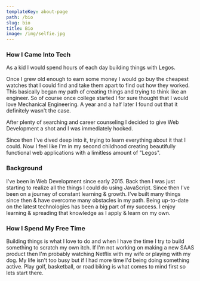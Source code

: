 ```yaml
---
templateKey: about-page
path: /bio
slug: bio
title: Bio
image: /img/selfie.jpg
---
```


### How I Came Into Tech

As a kid I would spend hours of each day building things with Legos.

Once I grew old enough to earn some money I would go buy the cheapest watches that I could find and take them apart to find out how they worked. This basically began my path of creating things and trying to think like an engineer. So of course once college started I for sure thought that I would love Mechanical Engineering. A year and a half later I found out that it definitely wasn't the case.

After plenty of searching and career counseling I decided to give Web Development a shot and I was immediately hooked.

Since then I've dived deep into it, trying to learn everything about it that I could. Now I feel like I'm in my second childhood creating beautifully functional web applications with a limitless amount of "Legos".

### Background

I've been in Web Development since early 2015. Back then I was just starting to realize all the things I could do using JavaScript. Since then I've been on a journey of constant learning & growth. I've built many things since then & have overcome many obstacles in my path. Being up-to-date on the latest technologies has been a big part of my success. I enjoy learning & spreading that knowledge as I apply & learn on my own.

### How I Spend My Free Time

Building things is what I love to do and when I have the time I try to build something to scratch my own itch. If I'm not working on making a new SAAS product then I'm probably watching Netflix with my wife or playing with my dog. My life isn't too busy but if I had more time I'd being doing something active. Play golf, basketball, or road biking is what comes to mind first so lets start there.
